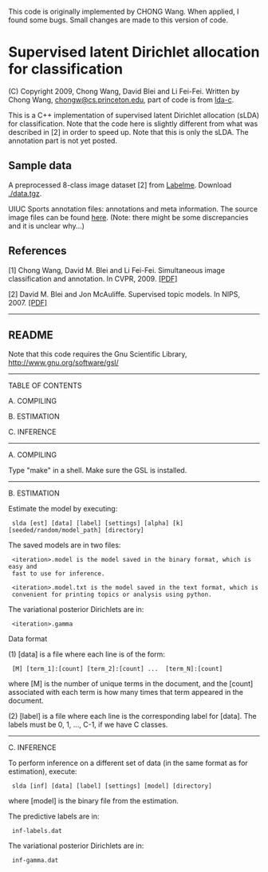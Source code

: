 This code is originally implemented by CHONG Wang. When applied, I found some bugs. Small changes are made to this version of code.

# Supervised latent Dirichlet allocation for classification

(C) Copyright 2009, Chong Wang, David Blei and Li Fei-Fei. Written by Chong Wang, chongw@cs.princeton.edu, part of code
is from [lda-c](https://github.com/Blei-Lab/lda-c).

This is a C++ implementation of supervised latent Dirichlet allocation (sLDA) for classification. Note that the code here is slightly different from what was described in [2] in order to speed up. Note that this is only the sLDA. The annotation part is not yet posted.

## Sample data

A preprocessed 8-class image dataset [2] from [Labelme](http://labelme.csail.mit.edu/). Download [./data.tgz]().

UIUC Sports annotation files: annotations and meta information. The source image files can be found [here](http://vision.stanford.edu/lijiali/event_dataset/). (Note: there might be some discrepancies and it is unclear why...)

## References

[1] Chong Wang, David M. Blei and Li Fei-Fei. Simultaneous image classification and annotation. In CVPR, 2009. [[PDF]](http://www.cs.cmu.edu/~chongw/papers/WangBleiFeiFei2009.pdf)

[2] David M. Blei and Jon McAuliffe. Supervised topic models. In NIPS, 2007. [[PDF]](http://www.cs.princeton.edu/~blei/papers/BleiMcAuliffe2007.pdf)


---

## README

Note that this code requires the Gnu Scientific Library, http://www.gnu.org/software/gsl/

------------------------------------------------------------------------


TABLE OF CONTENTS


A. COMPILING

B. ESTIMATION

C. INFERENCE


------------------------------------------------------------------------

A. COMPILING

Type "make" in a shell. Make sure the GSL is installed.


------------------------------------------------------------------------

B. ESTIMATION

Estimate the model by executing:

     slda [est] [data] [label] [settings] [alpha] [k] [seeded/random/model_path] [directory]

The saved models are in two files:

     <iteration>.model is the model saved in the binary format, which is easy and
     fast to use for inference.

     <iteration>.model.txt is the model saved in the text format, which is
     convenient for printing topics or analysis using python.
     

The variational posterior Dirichlets are in:

     <iteration>.gamma


Data format

(1) [data] is a file where each line is of the form:

     [M] [term_1]:[count] [term_2]:[count] ...  [term_N]:[count]

where [M] is the number of unique terms in the document, and the
[count] associated with each term is how many times that term appeared
in the document. 

(2) [label] is a file where each line is the corresponding label for [data].
The labels must be 0, 1, ..., C-1, if we have C classes.


------------------------------------------------------------------------

C. INFERENCE

To perform inference on a different set of data (in the same format as
for estimation), execute:

     slda [inf] [data] [label] [settings] [model] [directory]
    
where [model] is the binary file from the estimation.
     
The predictive labels are in:

     inf-labels.dat

The variational posterior Dirichlets are in:

     inf-gamma.dat
